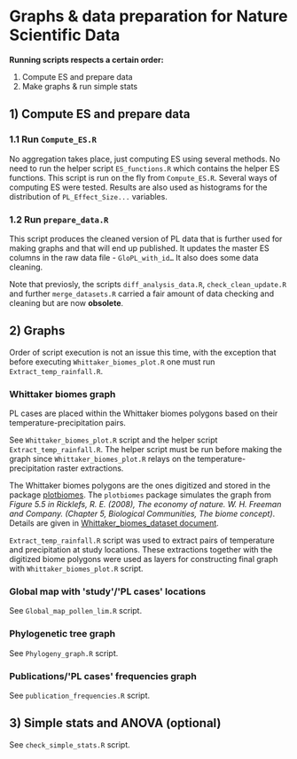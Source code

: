 # Graphs & data preparation for Nature Scientific Data

**Running scripts respects a certain order:**

1. Compute ES and prepare data 
2. Make graphs & run simple stats

## 1) Compute ES and prepare data

### 1.1 Run `Compute_ES.R`

No aggregation takes place, just computing ES using several methods. No need to run the helper script `ES_functions.R` which contains the helper ES functions. This script is run on the fly from `Compute_ES.R`. Several ways of computing ES were tested. Results are also used as histograms for the distribution of `PL_Effect_Size...` variables.

### 1.2 Run `prepare_data.R`

This script produces the cleaned version of PL data that is further used for making graphs and that will end up published.
It updates the master ES columns in the raw data file - `GloPL_with_id…` It also does some data cleaning.

Note that previosly, the scripts `diff_analysis_data.R`, `check_clean_update.R` and further `merge_datasets.R` carried a fair amount of data checking and cleaning but are now **obsolete**.


## 2) Graphs
Order of script execution is not an issue this time, with the exception that before executing `Whittaker_biomes_plot.R` one must run `Extract_temp_rainfall.R`.

### Whittaker biomes graph
PL cases are placed within the Whittaker biomes polygons based on their temperature-precipitation pairs.

See `Whittaker_biomes_plot.R` script and the helper script `Extract_temp_rainfall.R`. The helper script must be run before making the graph since `Whittaker_biomes_plot.R` relays on the temperature-precipitation raster extractions.

The Whittaker biomes polygons are the ones digitized and stored in the package [plotbiomes](https://github.com/valentinitnelav/plotbiomes).
The `plotbiomes` package simulates the graph from *Figure 5.5 in Ricklefs, R. E. (2008), The economy of nature. W. H. Freeman and Company. (Chapter 5, Biological Communities, The biome concept)*.
Details are given in [Whittaker_biomes_dataset document](https://rawgit.com/valentinitnelav/plotbiomes/master/html/Whittaker_biomes_dataset.html).

`Extract_temp_rainfall.R` script was used to extract pairs of temperature and precipitation at study locations.
These extractions together with the digitized biome polygons were used as layers for constructing final graph with `Whittaker_biomes_plot.R` script.

### Global map with 'study'/'PL cases' locations
See `Global_map_pollen_lim.R` script.

### Phylogenetic tree graph
See `Phylogeny_graph.R` script.

### Publications/'PL cases' frequencies graph
See `publication_frequencies.R` script.

## 3) Simple stats and ANOVA (optional)
See `check_simple_stats.R` script. 
